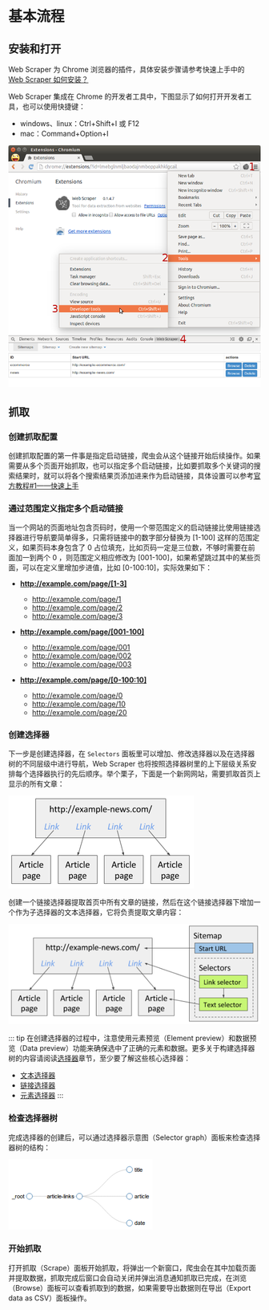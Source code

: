 # 基本流程

## 安装和打开
Web Scraper 为 Chrome 浏览器的插件，具体安装步骤请参考快速上手中的 [Web Scraper 如何安装？](/guide/#web-scraper-如何安装？)

Web Scraper 集成在 Chrome 的开发者工具中，下图显示了如何打开开发者工具，也可以使用快捷键：
- windows、linux：Ctrl+Shift+I 或 F12
- mac：Command+Option+I

![Open Web Scraper](./images/open.png)

## 抓取
### 创建抓取配置
创建抓取配置的第一件事是指定启动链接，爬虫会从这个链接开始后续操作。如果需要从多个页面开始抓取，也可以指定多个启动链接，比如要抓取多个关键词的搜索结果时，就可以将各个搜索结果页添加进来作为启动链接，具体设置可以参考[官方教程#1——快速上手](https://www.bilibili.com/video/av55260570/)

### 通过范围定义指定多个启动链接
当一个网站的页面地址包含页码时，使用一个带范围定义的启动链接比使用链接选择器进行导航要简单得多，只需将链接中的数字部分替换为 [1-100] 这样的范围定义，如果页码本身包含了 0 占位填充，比如页码一定是三位数，不够时需要在前面加一到两个 0 ，则范围定义相应修改为 [001-100]，如果希望跳过其中的某些页面，可以在定义里增加步进值，比如 [0-100:10]，实际效果如下：
- **http://example.com/page/[1-3]**
    - http://example.com/page/1
    - http://example.com/page/2
    - http://example.com/page/3

- **http://example.com/page/[001-100]**
    - http://example.com/page/001
    - http://example.com/page/002
    - http://example.com/page/003

- **http://example.com/page/[0-100:10]**
    - http://example.com/page/0
    - http://example.com/page/10
    - http://example.com/page/20

### 创建选择器
下一步是创建选择器，在 `Selectors` 面板里可以增加、修改选择器以及在选择器树的不同层级中进行导航，Web Scraper 也将按照选择器树里的上下层级关系安排每个选择器执行的先后顺序。举个栗子，下面是一个新网网站，需要抓取首页上显示的所有文章：

![新闻网站结构](./images/news-site.png)

创建一个链接选择器提取首页中所有文章的链接，然后在这个链接选择器下增加一个作为子选择器的文本选择器，它将负责提取文章内容：

![新闻网站抓取配置](./images/news-site-sitemap.png)

::: tip
在创建选择器的过程中，注意使用元素预览（Element preview）和数据预览（Data preview）功能来确保选中了正确的元素和数据。更多关于构建选择器树的内容请阅读[选择器](/tutorial/selector.html)章节，至少要了解这些核心选择器：
- [文本选择器](/tutorial/selector.html#文本选择器)
- [链接选择器](/tutorial/selector.html#链接选择器)
- [元素选择器](/tutorial/selector.html#元素选择器)
:::

### 检查选择器树
完成选择器的创建后，可以通过选择器示意图（Selector graph）面板来检查选择器树的结构：

![新闻网站选择器示意图](./images/news-site-selector-graph.png)

### 开始抓取
打开抓取（Scrape）面板开始抓取，将弹出一个新窗口，爬虫会在其中加载页面并提取数据，抓取完成后窗口会自动关闭并弹出消息通知抓取已完成，在浏览（Browse）面板可以查看抓取到的数据，如果需要导出数据则在导出（Export data as CSV）面板操作。
